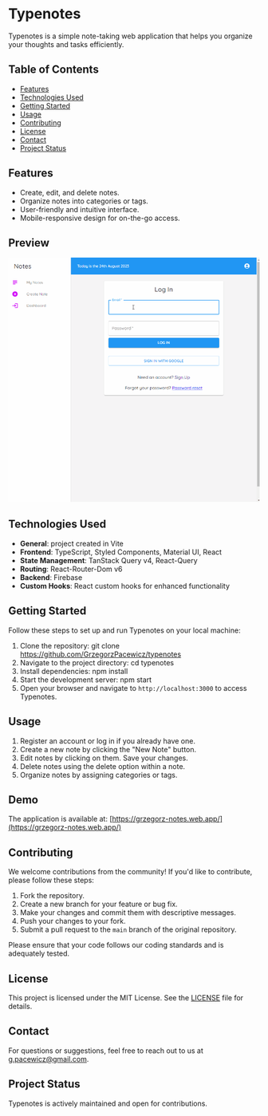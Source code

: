 # Typenotes

Typenotes is a simple note-taking web application that helps you organize your thoughts and tasks efficiently.

## Table of Contents

- [Features](#features)
- [Technologies Used](#technologies-used)
- [Getting Started](#getting-started)
- [Usage](#usage)
- [Contributing](#contributing)
- [License](#license)
- [Contact](#contact)
- [Project Status](#project-status)

## Features

- Create, edit, and delete notes.
- Organize notes into categories or tags.
- User-friendly and intuitive interface.
- Mobile-responsive design for on-the-go access.

## Preview

![Preview](preview.gif)

## Technologies Used

- **General**: project created in Vite
- **Frontend**: TypeScript, Styled Components, Material UI, React
- **State Management**: TanStack Query v4, React-Query
- **Routing**: React-Router-Dom v6
- **Backend**: Firebase
- **Custom Hooks**: React custom hooks for enhanced functionality

## Getting Started

Follow these steps to set up and run Typenotes on your local machine:

1. Clone the repository: git clone https://github.com/GrzegorzPacewicz/typenotes
2. Navigate to the project directory: cd typenotes
3. Install dependencies: npm install
4. Start the development server: npm start
5. Open your browser and navigate to `http://localhost:3000` to access Typenotes.

## Usage

1. Register an account or log in if you already have one.
2. Create a new note by clicking the "New Note" button.
3. Edit notes by clicking on them. Save your changes.
4. Delete notes using the delete option within a note.
5. Organize notes by assigning categories or tags.

## Demo

The application is available at: [https://grzegorz-notes.web.app/](https://grzegorz-notes.web.app/)

## Contributing

We welcome contributions from the community! If you'd like to contribute, please follow these steps:

1. Fork the repository.
2. Create a new branch for your feature or bug fix.
3. Make your changes and commit them with descriptive messages.
4. Push your changes to your fork.
5. Submit a pull request to the `main` branch of the original repository.

Please ensure that your code follows our coding standards and is adequately tested.

## License

This project is licensed under the MIT License. See the [LICENSE](https://opensource.org/license/mit/) file for details.

## Contact

For questions or suggestions, feel free to reach out to us at g.pacewicz@gmail.com.

## Project Status

Typenotes is actively maintained and open for contributions.
